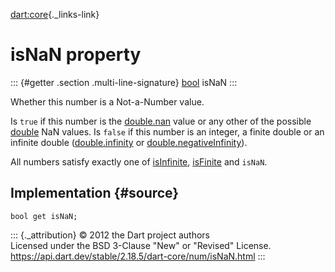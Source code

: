 [dart:core](../../dart-core/dart-core-library){._links-link}

isNaN property
==============

::: {#getter .section .multi-line-signature}
[bool](../bool-class) isNaN
:::

Whether this number is a Not-a-Number value.

Is `true` if this number is the [double.nan](../double/nan-constant)
value or any other of the possible [double](../double-class) NaN values.
Is `false` if this number is an integer, a finite double or an infinite
double ([double.infinity](../double/infinity-constant) or
[double.negativeInfinity](../double/negativeinfinity-constant)).

All numbers satisfy exactly one of [isInfinite](isinfinite),
[isFinite](isfinite) and `isNaN`.

Implementation {#source}
--------------

``` {.language-dart data-language="dart"}
bool get isNaN;
```

::: {._attribution}
© 2012 the Dart project authors\
Licensed under the BSD 3-Clause \"New\" or \"Revised\" License.\
<https://api.dart.dev/stable/2.18.5/dart-core/num/isNaN.html>
:::
